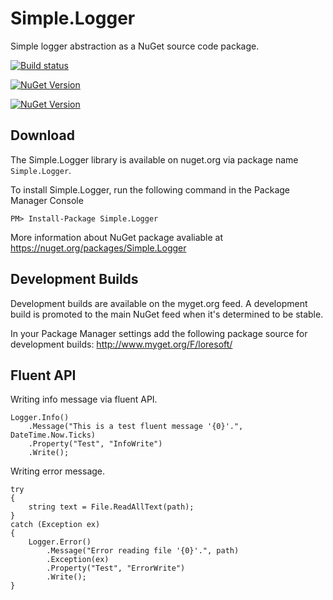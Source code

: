 # Simple.Logger

Simple logger abstraction as a NuGet source code package.

[![Build status](https://ci.appveyor.com/api/projects/status/24o8k3nn3skd3hxc?svg=true)](https://ci.appveyor.com/project/LoreSoft/simple-logger)

[![NuGet Version](https://img.shields.io/nuget/v/Simple.Logger.svg?style=flat-square)](http://www.nuget.org/packages/Simple.Logger/)

[![NuGet Version](https://img.shields.io/nuget/dt/Simple.Logger.svg?style=flat-square)](http://www.nuget.org/packages/Simple.Logger/)

## Download

The Simple.Logger library is available on nuget.org via package name `Simple.Logger`.

To install Simple.Logger, run the following command in the Package Manager Console

    PM> Install-Package Simple.Logger
    
More information about NuGet package avaliable at
<https://nuget.org/packages/Simple.Logger>

## Development Builds


Development builds are available on the myget.org feed.  A development build is promoted to the main NuGet feed when it's determined to be stable. 

In your Package Manager settings add the following package source for development builds:
<http://www.myget.org/F/loresoft/>

## Fluent API

Writing info message via fluent API.

    Logger.Info()
        .Message("This is a test fluent message '{0}'.", DateTime.Now.Ticks)
        .Property("Test", "InfoWrite")
        .Write();

Writing error message.

    try
    {
        string text = File.ReadAllText(path);
    }
    catch (Exception ex)
    {
        Logger.Error()
            .Message("Error reading file '{0}'.", path)
            .Exception(ex)
            .Property("Test", "ErrorWrite")
            .Write();
    }